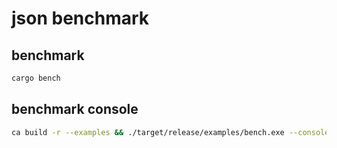# json benchmark

## benchmark
```bash
cargo bench
```

## benchmark console
```bash
ca build -r --examples && ./target/release/examples/bench.exe --console --times 10
```